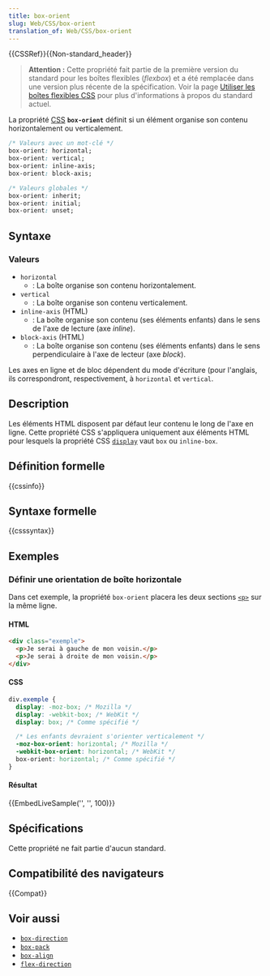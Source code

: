 ```yaml
---
title: box-orient
slug: Web/CSS/box-orient
translation_of: Web/CSS/box-orient
---
```


{{CSSRef}}{{Non-standard_header}}

> **Attention :** Cette propriété fait partie de la première version du standard pour les boîtes flexibles (<i lang="en">flexbox</i>) et a été remplacée dans une version plus récente de la spécification. Voir la page [Utiliser les boîtes flexibles CSS](/fr/docs/Web/CSS/CSS_Flexible_Box_Layout/Using_CSS_flexible_boxes) pour plus d'informations à propos du standard actuel.

La propriété [CSS](/fr/docs/Web/CSS) **`box-orient`** définit si un élément organise son contenu horizontalement ou verticalement.

```css
/* Valeurs avec un mot-clé */
box-orient: horizontal;
box-orient: vertical;
box-orient: inline-axis;
box-orient: block-axis;

/* Valeurs globales */
box-orient: inherit;
box-orient: initial;
box-orient: unset;
```

## Syntaxe

### Valeurs

- `horizontal`
  - : La boîte organise son contenu horizontalement.
- `vertical`
  - : La boîte organise son contenu verticalement.
- `inline-axis` (HTML)
  - : La boîte organise son contenu (ses éléments enfants) dans le sens de l'axe de lecture (axe <i lang="en">inline</i>).
- `block-axis` (HTML)
  - : La boîte organise son contenu (ses éléments enfants) dans le sens perpendiculaire à l'axe de lecteur (axe <i lang="en">block</i>).

Les axes en ligne et de bloc dépendent du mode d'écriture (pour l'anglais, ils correspondront, respectivement, à `horizontal` et `vertical`.

## Description

Les éléments HTML disposent par défaut leur contenu le long de l'axe en ligne. Cette propriété CSS s'appliquera uniquement aux éléments HTML pour lesquels la propriété CSS [`display`](/fr/docs/Web/CSS/display) vaut `box` ou `inline-box`.

## Définition formelle

{{cssinfo}}

## Syntaxe formelle

{{csssyntax}}

## Exemples

### Définir une orientation de boîte horizontale

Dans cet exemple, la propriété `box-orient` placera les deux sections [`<p>`](/fr/docs/Web/HTML/Element/p) sur la même ligne.

#### HTML

```html
<div class="exemple">
  <p>Je serai à gauche de mon voisin.</p>
  <p>Je serai à droite de mon voisin.</p>
</div>
```

#### CSS

```css
div.exemple {
  display: -moz-box; /* Mozilla */
  display: -webkit-box; /* WebKit */
  display: box; /* Comme spécifié */

  /* Les enfants devraient s'orienter verticalement */
  -moz-box-orient: horizontal; /* Mozilla */
  -webkit-box-orient: horizontal; /* WebKit */
  box-orient: horizontal; /* Comme spécifié */
}
```

#### Résultat

{{EmbedLiveSample('', '', 100)}}

## Spécifications

Cette propriété ne fait partie d'aucun standard.

## Compatibilité des navigateurs

{{Compat}}

## Voir aussi

- [`box-direction`](/fr/docs/Web/CSS/box-direction)
- [`box-pack`](/fr/docs/Web/CSS/box-pack)
- [`box-align`](/fr/docs/Web/CSS/box-align)
- [`flex-direction`](/fr/docs/Web/CSS/flex-direction)
